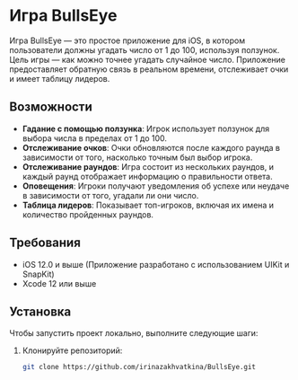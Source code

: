 # Игра BullsEye

Игра BullsEye — это простое приложение для iOS, в котором пользователи должны угадать число от 1 до 100, используя ползунок. Цель игры — как можно точнее угадать случайное число. Приложение предоставляет обратную связь в реальном времени, отслеживает очки и имеет таблицу лидеров.

## Возможности

- **Гадание с помощью ползунка**: Игрок использует ползунок для выбора числа в пределах от 1 до 100.
- **Отслеживание очков**: Очки обновляются после каждого раунда в зависимости от того, насколько точным был выбор игрока.
- **Отслеживание раундов**: Игра состоит из нескольких раундов, и каждый раунд отображает информацию о правильности ответа.
- **Оповещения**: Игроки получают уведомления об успехе или неудаче в зависимости от того, угадали ли они число.
- **Таблица лидеров**: Показывает топ-игроков, включая их имена и количество пройденных раундов.

## Требования

- iOS 12.0 и выше (Приложение разработано с использованием UIKit и SnapKit)
- Xcode 12 или выше

## Установка

Чтобы запустить проект локально, выполните следующие шаги:

1. Клонируйте репозиторий:
   ```bash
   git clone https://github.com/irinazakhvatkina/BullsEye.git
